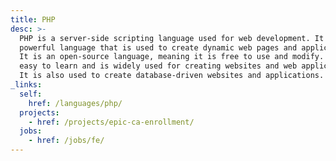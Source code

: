 ```yaml
---
title: PHP
desc: >-
  PHP is a server-side scripting language used for web development. It is a
  powerful language that is used to create dynamic web pages and applications.
  It is an open-source language, meaning it is free to use and modify. PHP is
  easy to learn and is widely used for creating websites and web applications.
  It is also used to create database-driven websites and applications.
_links:
  self:
    href: /languages/php/
  projects:
    - href: /projects/epic-ca-enrollment/
  jobs:
    - href: /jobs/fe/
---
```

